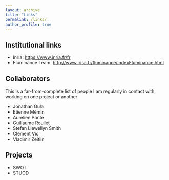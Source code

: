 ```yaml
---
layout: archive
title: "Links"
permalink: /links/
author_profile: true
---
```


## Institutional links
* Inria: https://www.inria.fr/fr
* Fluminance Team: http://www.irisa.fr/fluminance/indexFluminance.html

## Collaborators
This is a far-from-complete list of people I am regularly in contact with, working on one project or another

* Jonathan Gula
* Etienne Mémin
* Aurélien Ponte
* Guillaume Roullet
* Stefan Llewellyn Smith
* Clément Vic
* Vladimir Zeitlin

## Projects
* SWOT
* STUOD
